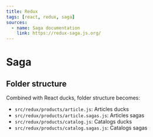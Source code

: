 ```yaml
---
title: Redux
tags: [react, redux, saga]
sources:
  - name: Saga documentation
    link: https://redux-saga.js.org/
---
```


# Saga

## Folder structure

Combined with React ducks, folder structure becomes:
- `src/redux/products/article.js`: Articles ducks
- `src/redux/products/article.sagas.js`: Articles sagas
- `src/redux/products/catalog.js`: Catalogs ducks
- `src/redux/products/catalog.sagas.js`: Catalogs sagas